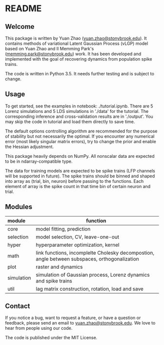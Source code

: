 # README #

## Welcome

This package is written by Yuan Zhao ([yuan.zhao@stonybrook.edu](yuan.zhao@stonybrook.edu])). 
It contains methods of variational Latent Gaussian Process (vLGP) model based on Yuan Zhao and Il Memming Park's ([memming.park@stonybrook.edu](memming.park@stonybrook.edu)) work.
It has been developed and implemented with the goal of recovering dynamics from population spike trains. 

The code is written in Python 3.5. It needs further testing and is subject to change.

## Usage

To get started, see the examples in notebook: ./tutorial.ipynb. 
There are 5 Lorenz simulations and 5 LDS simulations in './data' for the tutorial. The corresponding inference and cross-validation results are in './output'. 
You may skip the code in tutorial and load them directly to save time.

The default options controlling algorithm are recommended for the purpose of stability but not necessarily the optimal.
If you encounter any numerical error (most likely singular matrix errors), try to change the prior and enable the Hessian adjustment.

This package heavily depends on NumPy. All nonscalar data are expected to be in ndarray-compatible type. 

The data for training models are expected to be spike trains (LFP channels will be supported in future). 
The spike trains should be binned and shaped into array as (trial, bin, neuron) before passing to the functions.
Each element of array is the spike count in that time bin of certain neuron and trial.

## Modules

| module     | function                                                                                      |
|:-----------|-----------------------------------------------------------------------------------------------|
| core       | model fitting, prediction                                                                     |
| selection  | model selection, CV, leave-one-out                                                            |
| hyper      | hyperparameter optimization, kernel                                                           |
| math       | link functions, incomplelte Cholesky decompostion, angle between subspaces, orthogonalization |
| plot       | raster and dynamics                                                                           |
| simulation | simulation of Gaussian process, Lorenz dynamics and spike trains                              |
| util       | lag matrix construction, rotation, load and save                                              |

## Contact

If you notice a bug, want to request a feature, or have a question or feedback, please send an email to [yuan.zhao@stonybrook.edu](yuan.zhao@stonybrook.edu). We love to hear from people using our code.

The code is published under the MIT License.